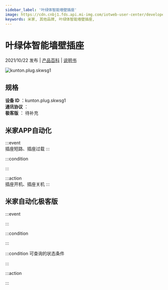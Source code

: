 ```yaml
---
sidebar_label: '叶绿体智能墙壁插座'
image: https://cdn.cnbj1.fds.api.mi-img.com/iotweb-user-center/developer_1679047959178XZjHy7e0.png?GalaxyAccessKeyId=AKVGLQWBOVIRQ3XLEW&Expires=9223372036854775807&Signature=b3lRVYUhS/bFBdEZ2/bT/bTzqL0=
keywords: 米家, 其他品牌, 叶绿体智能墙壁插座, 
---
```

# 叶绿体智能墙壁插座

2021/10/22 发布 | [产品百科](https://home.mi.com/webapp/content/baike/product/index.html?model=kunton.plug.skwsg1/) | [说明书](https://home.mi.com/views/introduction.html?model=kunton.plug.skwsg1&region=cn)

![kunton.plug.skwsg1](https://cdn.cnbj1.fds.api.mi-img.com/iotweb-user-center/developer_1679047959178XZjHy7e0.png?GalaxyAccessKeyId=AKVGLQWBOVIRQ3XLEW&Expires=9223372036854775807&Signature=b3lRVYUhS/bFBdEZ2/bT/bTzqL0=)

## 规格  
> 
**设备 ID** ：kunton.plug.skwsg1  
**通讯协议** ：  
**极客版**  ： 待补充 


## 米家APP自动化  

:::event  
插座短路、插座过载
:::

:::condition  

:::

:::action   
插座开机、插座关机
:::

## 米家自动化极客版  

:::event  

:::

:::condition  

:::

:::condition 可查询的状态条件  

:::

:::action  

:::

        
